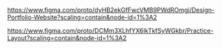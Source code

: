 https://www.figma.com/proto/dyHB2ekGfFwcVMB9PWdROmgj/Design-Portfolio-Website?scaling=contain&node-id=1%3A2

https://www.figma.com/proto/DCMm3XLhfYX6IkTkfSyWGkbr/Practice-Layout?scaling=contain&node-id=1%3A2
